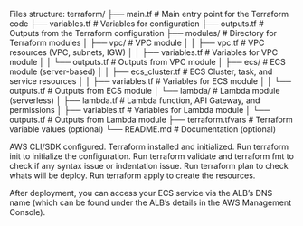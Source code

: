 Files structure:
terraform/
├── main.tf                   # Main entry point for the Terraform code
├── variables.tf              # Variables for configuration
├── outputs.tf                # Outputs from the Terraform configuration
├── modules/                  # Directory for Terraform modules
│   ├── vpc/                  # VPC module
│   │   ├── vpc.tf            # VPC resources (VPC, subnets, IGW)
│   │   ├── variables.tf      # Variables for VPC module
│   │   └── outputs.tf        # Outputs from VPC module
│   ├── ecs/                  # ECS module (server-based)
│   │   ├── ecs_cluster.tf    # ECS Cluster, task, and service resources
│   │   ├── variables.tf      # Variables for ECS module
│   │   └── outputs.tf        # Outputs from ECS module
│   └── lambda/               # Lambda module (serverless)
│       ├── lambda.tf         # Lambda function, API Gateway, and permissions
│       ├── variables.tf      # Variables for Lambda module
│       └── outputs.tf        # Outputs from Lambda module
├── terraform.tfvars          # Terraform variable values (optional)
└── README.md                 # Documentation (optional)

AWS CLI/SDK configured. 
Terraform installed and initialized. 
Run terraform init to initialize the configuration.
Run terraform validate and terraform fmt to check if any syntax issue or indentation issue.
Run terraform plan to check whats will be deploy.
Run terraform apply to create the resources.

After deployment, you can access your ECS service via the ALB’s DNS name (which can be found under the ALB’s details in the AWS Management Console).
